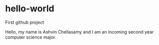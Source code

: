 # hello-world
First github project 

Hello, my name is Ashvin Chellasamy and I am an incoming second year computer science major.
